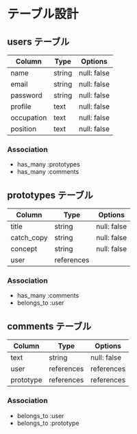 # テーブル設計

## users テーブル

| Column     | Type   | Options     |
| ---------- | ------ | ----------- |
| name       | string | null: false |
| email      | string | null: false |
| password   | string | null: false |
| profile    | text   | null: false |
| occupation | text   | null: false |
| position   | text   | null: false |

### Association

- has_many :prototypes
- has_many :comments
 


## prototypes テーブル

| Column     | Type       | Options     |
| ---------- | ---------- | ----------- |
| title      | string     | null: false |
| catch_copy | string     | null: false |
| concept    | string     | null: false |
| user       | references |             |

### Association

- has_many :comments
- belongs_to :user


## comments テーブル

| Column    | Type       | Options     |
| --------- | ---------- | ----------- |
| text      | string     | null: false |
| user      | references | references  |
| prototype | references | references  |

### Association

- belongs_to :user
- belongs_to :prototype


